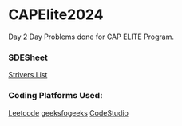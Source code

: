 # CAPElite2024
Day 2 Day Problems done for CAP ELITE Program.
### SDESheet 
[Strivers List](https://takeuforward.org/interviews/strivers-sde-sheet-top-coding-interview-problems/)
### Coding Platforms Used: 
[Leetcode](https://leetcode.com/problemset/all/)
[geeksfogeeks](https://practice.geeksforgeeks.org/explore?page=1&sortBy=submissions&utm_source=gfg&utm_medium=gfg_header&utm_campaign=gfgpractice_header)
[CodeStudio](https://www.codingninjas.com/codestudio/problem-lists/striver-sde-sheet-problems)
